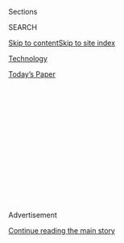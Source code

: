 <div id="app">

<div>

<div>

<div>

<div class="NYTAppHideMasthead css-1q2w90k e1suatyy0">

<div class="section css-ui9rw0 e1suatyy2">

<div class="css-eph4ug er09x8g0">

<div class="css-6n7j50">

</div>

<span class="css-1dv1kvn">Sections</span>

<div class="css-10488qs">

<span class="css-1dv1kvn">SEARCH</span>

</div>

[Skip to content](#site-content)[Skip to site
index](#site-index)

</div>

<div id="masthead-section-label" class="css-1wr3we4 eaxe0e00">

[Technology](https://www.nytimes.com/section/technology)

</div>

<div class="css-10698na e1huz5gh0">

</div>

</div>

<div id="masthead-bar-one" class="section hasLinks css-15hmgas e1csuq9d3">

<div class="css-uqyvli e1csuq9d0">

</div>

<div class="css-1uqjmks e1csuq9d1">

</div>

<div class="css-9e9ivx">

[](https://myaccount.nytimes.com/auth/login?response_type=cookie&client_id=vi)

</div>

<div class="css-1bvtpon e1csuq9d2">

[Today’s
Paper](https://www.nytimes.com/section/todayspaper)

</div>

</div>

</div>

</div>

<div data-aria-hidden="false">

<div id="site-content" data-role="main">

<div>

<div class="css-1aor85t" style="opacity:0.000000001;z-index:-1;visibility:hidden">

<div class="css-1hqnpie">

<div class="css-epjblv">

<span class="css-17xtcya">[Technology](/section/technology)</span><span class="css-x15j1o">|</span><span class="css-fwqvlz">New
Jersey Bars Police From Using Clearview Facial Recognition
App</span>

</div>

<div class="css-k008qs">

<div class="css-1iwv8en">

<span class="css-18z7m18"></span>

<div>

</div>

</div>

<span class="css-1n6z4y">https://nyti.ms/2Rp54jv</span>

<div class="css-1705lsu">

<div class="css-4xjgmj">

<div class="css-4skfbu" data-role="toolbar" data-aria-label="Social Media Share buttons, Save button, and Comments Panel with current comment count" data-testid="share-tools">

  - 
  - 
  - 
  - 
    
    <div class="css-6n7j50">
    
    </div>

  - 

</div>

</div>

</div>

</div>

</div>

</div>

<div id="NYT_TOP_BANNER_REGION" class="css-13pd83m">

</div>

<div id="top-wrapper" class="css-1sy8kpn">

<div id="top-slug" class="css-l9onyx">

Advertisement

</div>

[Continue reading the main
story](#after-top)

<div class="ad top-wrapper" style="text-align:center;height:100%;display:block;min-height:250px">

<div id="top" class="place-ad" data-position="top" data-size-key="top">

</div>

</div>

<div id="after-top">

</div>

</div>

<div>

<div id="sponsor-wrapper" class="css-1hyfx7x">

<div id="sponsor-slug" class="css-19vbshk">

Supported by

</div>

[Continue reading the main
story](#after-sponsor)

<div id="sponsor" class="ad sponsor-wrapper" style="text-align:center;height:100%;display:block">

</div>

<div id="after-sponsor">

</div>

</div>

<div class="css-186x18t">

</div>

<div class="css-1vkm6nb ehdk2mb0">

# New Jersey Bars Police From Using Clearview Facial Recognition App

</div>

Reporting about the powerful tool with a database of three billion
photos “troubled” the state’s attorney general, who asked for an inquiry
into its use.

<div class="css-79elbk" data-testid="photoviewer-wrapper">

<div class="css-z3e15g" data-testid="photoviewer-wrapper-hidden">

</div>

<div class="css-1a48zt4 ehw59r15" data-testid="photoviewer-children">

![<span class="css-16f3y1r e13ogyst0" data-aria-hidden="true">New
Jersey’s attorney general, Gurbir S. Grewal, told state prosecutors
that police officers should stop using Clearview AI’s facial recognition
app.</span><span class="css-cnj6d5 e1z0qqy90" itemprop="copyrightHolder"><span class="css-1ly73wi e1tej78p0">Credit...</span><span><span>Julio
Cortez/Associated
Press</span></span></span>](https://static01.nyt.com/images/2020/01/24/business/24clearview01/merlin_142020900_8aa6701d-68fc-4017-b0d3-0da919392a67-articleLarge.jpg?quality=75&auto=webp&disable=upscale)

</div>

</div>

<div class="css-18e8msd">

<div class="css-vp77d3 epjyd6m0">

<div class="css-1baulvz">

By [<span class="css-1baulvz last-byline" itemprop="name">Kashmir
Hill</span>](https://www.nytimes.com/by/kashmir-hill)

</div>

</div>

  - Jan. 24,
    2020

  - 
    
    <div class="css-4xjgmj">
    
    <div class="css-d8bdto" data-role="toolbar" data-aria-label="Social Media Share buttons, Save button, and Comments Panel with current comment count" data-testid="share-tools">
    
      - 
      - 
      - 
      - 
        
        <div class="css-6n7j50">
        
        </div>
    
      - 
    
    </div>
    
    </div>

</div>

</div>

<div class="section meteredContent css-1r7ky0e" name="articleBody" itemprop="articleBody">

<div class="css-1fanzo5 StoryBodyCompanionColumn">

<div class="css-53u6y8">

New Jersey police officers are now barred from using a facial
recognition app made by a start-up that has licensed its groundbreaking
technology to hundreds of law enforcement agencies around the country.

Gurbir S. Grewal, New Jersey’s attorney general, told state prosecutors
in all 21 counties on Friday that police officers should stop using the
Clearview AI app.

[The New York Times
reported](https://www.nytimes.com/2020/01/18/technology/clearview-privacy-facial-recognition.html)
last week that Clearview had amassed a database of more than three
billion photos across the web — including sites like Facebook, YouTube,
Twitter and Venmo. The vast database powers an app that can match people
to their online photos and link back to the sites the images came from.

“Until this week, I had not heard of Clearview AI,” Mr. Grewal said in
an interview. “I was troubled. The reporting raised questions about data
privacy, about cybersecurity, about law enforcement security, about the
integrity of our investigations.”

</div>

</div>

<div class="css-1fanzo5 StoryBodyCompanionColumn">

<div class="css-53u6y8">

His order to prosecutors was [reported earlier by
NJ.com](https://www.nj.com/news/2020/01/new-jersey-cops-told-to-halt-all-use-of-controversial-facial-recognition-technology.html).

In a promotional video posted to its website this week, Clearview
included images of Mr. Grewal because the company said its app had
played a role last year in Operation Open Door, a New Jersey police
sting that led to the arrest of 19 people accused of being child
predators.

“I was surprised they used my image and the office to promote the
product online,” said Mr. Grewal, who confirmed that Clearview’s app had
been used to identify one of the people in the sting. “I was troubled
they were sharing information about ongoing criminal prosecutions.”

Mr. Grewal’s office sent Clearview [a cease-and-desist
letter](https://int.nyt.com/data/documenthelper/6726-new-jersey-ag-clearview-cease-/07b7d49c8810740df2cb/optimized/full.pdf#page=1)
that asked the company to stop using the office and its investigations
to promote its products.

“We’ve received the attorney general’s letter and are complying,” said
Tor Ekeland, Clearview’s lawyer. “The video has been removed.”

The video also included a claim that the New York Police Department had
used Clearview’s app to identify a man who was accused of planting rice
cookers made to resemble bombs around the city. As reported by
[BuzzFeed](https://www.buzzfeednews.com/article/ryanmac/clearview-ai-nypd-facial-recognition),
the Police Department said the app had played no role in the case.

</div>

</div>

<div class="css-1fanzo5 StoryBodyCompanionColumn">

<div class="css-53u6y8">

“There is no institutional relationship between the N.Y.P.D. and
Clearview,” said Devora Kaye, a spokeswoman for the department. “The
N.Y.P.D. did not rely on Clearview technology to identify the suspect in
the Aug. 16 rice cooker incident. The N.Y.P.D. identified the suspect
using the department’s facial recognition practice, where a still image
from a surveillance video was compared to a pool of lawfully possessed
arrest photos.”

Some officers in the Police Department are said to be using the
Clearview app without official authorization, [The New York Post
reported](https://nypost.com/2020/01/23/rogue-nypd-cops-are-using-sketchy-facial-recognition-app-clearview/)
on Thursday.

In addition to placing a moratorium on the Clearview app, the New Jersey
attorney general’s office has asked the state’s Division of Criminal
Justice to look into how state law enforcement agencies have used the
app. Mr. Grewal wants to know which ones are using “this product or
products like it,” and what information those companies are tracking
about police investigations and searches.

An earlier episode in which police officers received calls from the
company after uploading a photo of a Times reporter to the app indicated
that Clearview has the ability to monitor whom law enforcement is
searching for.

Mr. Grewal said that his office would not have to preapprove use of a
tool like Clearview AI by the police, but that maybe it should. His
office reviews, for example, new forms of less-than-lethal ammunition to
make sure that it’s a “safe tool to have out there.”

“I’m not categorically opposed to using any of these types of tools or
technologies that make it easier for us to solve crimes, and to catch
child predators or other dangerous criminals,” Mr. Grewal said. “But we
need to have a full understanding of what is happening here and ensure
there are appropriate safeguards.”

This week, Clearview [also
received](https://www.nytimes.com/2020/01/22/technology/clearview-ai-twitter-letter.html)
questions from United States senators, as well as a letter from Twitter
demanding that the start-up stop scraping photos from its site.

</div>

</div>

<div>

</div>

</div>

<div>

</div>

<div>

</div>

<div>

</div>

<div>

<div id="bottom-wrapper" class="css-1ede5it">

<div id="bottom-slug" class="css-l9onyx">

Advertisement

</div>

[Continue reading the main
story](#after-bottom)

<div id="bottom" class="ad bottom-wrapper" style="text-align:center;height:100%;display:block;min-height:90px">

</div>

<div id="after-bottom">

</div>

</div>

</div>

</div>

</div>

## Site Index

<div>

</div>

## Site Information Navigation

  - [© <span>2020</span> <span>The New York Times
    Company</span>](https://help.nytimes.com/hc/en-us/articles/115014792127-Copyright-notice)

<!-- end list -->

  - [NYTCo](https://www.nytco.com/)
  - [Contact
    Us](https://help.nytimes.com/hc/en-us/articles/115015385887-Contact-Us)
  - [Work with us](https://www.nytco.com/careers/)
  - [Advertise](https://nytmediakit.com/)
  - [T Brand Studio](http://www.tbrandstudio.com/)
  - [Your Ad
    Choices](https://www.nytimes.com/privacy/cookie-policy#how-do-i-manage-trackers)
  - [Privacy](https://www.nytimes.com/privacy)
  - [Terms of
    Service](https://help.nytimes.com/hc/en-us/articles/115014893428-Terms-of-service)
  - [Terms of
    Sale](https://help.nytimes.com/hc/en-us/articles/115014893968-Terms-of-sale)
  - [Site
    Map](https://spiderbites.nytimes.com)
  - [Help](https://help.nytimes.com/hc/en-us)
  - [Subscriptions](https://www.nytimes.com/subscription?campaignId=37WXW)

</div>

</div>

</div>

</div>
